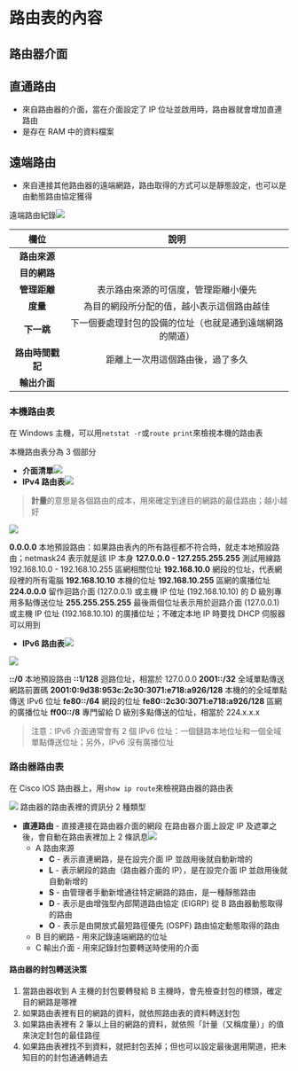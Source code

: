 # 路由表的內容
## 路由器介面

## 直通路由
- 來自路由器的介面，當在介面設定了 IP 位址並啟用時，路由器就會增加直連路由
- 是存在 RAM 中的資料檔案

## 遠端路由
- 來自連接其他路由器的遠端網路，路由取得的方式可以是靜態設定，也可以是由動態路由協定獲得

遠端路由紀錄![](../img/Pasted%20image%2020201028133028.png)

欄位 | 說明
:---: | :---:
**路由來源** |
**目的網路** |
**管理距離** | 表示路由來源的可信度，管理距離小優先
**度量** | 為目的網段所分配的值，越小表示這個路由越佳
**下一跳** | 下一個要處理封包的設備的位址（也就是通到遠端網路的閘道）
**路由時間戳記** | 距離上一次用這個路由後，過了多久
**輸出介面** |

### 本機路由表
在 Windows 主機，可以用` netstat -r `或` route print `來檢視本機的路由表

本機路由表分為 3 個部分
- **介面清單**![](../img/Pasted%20image%2020201028125354.png)
- **IPv4 路由表**![](../img/Pasted%20image%2020201028125424.png)
> **計量**的意思是各個路由的成本，用來確定到達目的網路的最佳路由；越小越好

![](../img/Pasted%20image%2020201028110156.png)


**0.0.0.0** 本地預設路由：如果路由表內的所有路徑都不符合時，就走本地預設路由；netmask24 表示就是該 IP 本身
**127.0.0.0 - 127.255.255.255** 測試用線路
192.168.10.0 - 192.168.10.255 區網相關位址
**192.168.10.0** 網段的位址，代表網段裡的所有電腦
**192.168.10.10** 本機的位址
**192.168.10.255** 區網的廣播位址
**224.0.0.0** 留作迴路介面 (127.0.0.1) 或主機 IP 位址 (192.168.10.10) 的 D 級別專用多點傳送位址
 **255.255.255.255** 最後兩個位址表示用於迴路介面 (127.0.0.1) 或主機 IP 位址 (192.168.10.10) 的廣播位址；不確定本地 IP 時要找 DHCP 伺服器可以用到

- **IPv6 路由表**![](../img/Pasted%20image%2020201028125451.png)

![](../img/Pasted%20image%2020201028112813.png)

**::/0** 本地預設路由
**::1/128** 迴路位址，相當於 127.0.0.0
**2001::/32** 全域單點傳送網路前置碼
**2001:0:9d38:953c:2c30:3071:e718:a926/128** 本機的的全域單點傳送 IPv6 位址
**fe80::/64** 網段的位址
**fe80::2c30:3071:e718:a926/128** 區網的廣播位址
**ff00::/8** 專門留給 D 級別多點傳送的位址，相當於 224.x.x.x

> 注意：IPv6 介面通常會有 2 個 IPv6 位址：一個鏈路本地位址和一個全域單點傳送位址；另外，IPv6 沒有廣播位址


### 路由器路由表
在 Cisco IOS 路由器上，用`show ip route`來檢視路由器的路由表

![](../img/Pasted%20image%2020201028124623.png)
路由器的路由表裡的資訊分 2 種類型
- **直連路由** - 直接連接在路由器介面的網段
在路由器介面上設定 IP 及遮罩之後，會自動在路由表裡加上 2 條訊息![](../img/Pasted%20image%2020201028131524.png)
	- A 路由來源
		- **C** - 表示直連網路，是在設完介面 IP 並啟用後就自動新增的
		- **L** - 表示網段的路由（路由器介面的 IP），是在設完介面 IP 並啟用後就自動新增的
		- **S** - 由管理者手動新增通往特定網路的路由，是一種靜態路由
		- **D** - 表示是由增強型內部閘道路由協定 (EIGRP) 從 B 路由器動態取得的路由
		- **O** - 表示是由開放式最短路徑優先 (OSPF) 路由協定動態取得的路由
	- B 目的網路 - 用來記錄遠端網路的位址
	- C 輸出介面 - 用來記錄封包要轉送時使用的介面




#### 路由器的封包轉送決策
1. 當路由器收到 A 主機的封包要轉發給 B 主機時，會先檢查封包的標頭，確定目的網路是哪裡
2. 如果路由表裡有目的網路的資料，就依照路由表的資料轉送封包
3. 如果路由表裡有 2 筆以上目的網路的資料，就依照「計量（又稱度量）」的值來決定封包的最佳路徑
4. 如果路由表裡找不到資料，就把封包丟掉；但也可以設定最後選用閘道，把未知目的的封包通通轉過去
